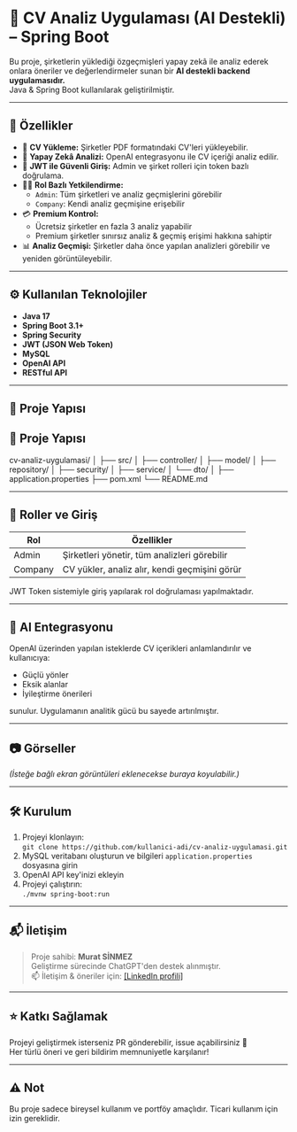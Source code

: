 # 🧠 CV Analiz Uygulaması (AI Destekli) – Spring Boot

Bu proje, şirketlerin yüklediği özgeçmişleri yapay zekâ ile analiz ederek onlara öneriler ve değerlendirmeler sunan bir **AI destekli backend uygulamasıdır.**  
Java & Spring Boot kullanılarak geliştirilmiştir.

---

## 🚀 Özellikler

- 🧾 **CV Yükleme:** Şirketler PDF formatındaki CV'leri yükleyebilir.  
- 🧠 **Yapay Zekâ Analizi:** OpenAI entegrasyonu ile CV içeriği analiz edilir.  
- 🔐 **JWT ile Güvenli Giriş:** Admin ve şirket rolleri için token bazlı doğrulama.  
- 🧑‍💼 **Rol Bazlı Yetkilendirme:**  
  - `Admin`: Tüm şirketleri ve analiz geçmişlerini görebilir  
  - `Company`: Kendi analiz geçmişine erişebilir  
- 💳 **Premium Kontrol:**  
  - Ücretsiz şirketler en fazla 3 analiz yapabilir  
  - Premium şirketler sınırsız analiz & geçmiş erişimi hakkına sahiptir  
- 📊 **Analiz Geçmişi:** Şirketler daha önce yapılan analizleri görebilir ve yeniden görüntüleyebilir.

---

## ⚙️ Kullanılan Teknolojiler

- **Java 17**  
- **Spring Boot 3.1+**  
- **Spring Security**  
- **JWT (JSON Web Token)**  
- **MySQL**  
- **OpenAI API**  
- **RESTful API**

---

## 📁 Proje Yapısı

## 📁 Proje Yapısı

cv-analiz-uygulamasi/
│
├── src/
│   ├── controller/
│   ├── model/
│   ├── repository/
│   ├── security/
│   ├── service/
│   └── dto/
│
├── application.properties
├── pom.xml
└── README.md

---

## 🔐 Roller ve Giriş

| Rol     | Özellikler                         |
|---------|------------------------------------|
| Admin   | Şirketleri yönetir, tüm analizleri görebilir |
| Company | CV yükler, analiz alır, kendi geçmişini görür |

JWT Token sistemiyle giriş yapılarak rol doğrulaması yapılmaktadır.

---

## 🧠 AI Entegrasyonu

OpenAI üzerinden yapılan isteklerde CV içerikleri anlamlandırılır ve kullanıcıya:

- Güçlü yönler
- Eksik alanlar
- İyileştirme önerileri

sunulur. Uygulamanın analitik gücü bu sayede artırılmıştır.

---

## 📷 Görseller

*(İsteğe bağlı ekran görüntüleri eklenecekse buraya koyulabilir.)*

---

## 🛠 Kurulum

1. Projeyi klonlayın:  
   `git clone https://github.com/kullanici-adi/cv-analiz-uygulamasi.git`
2. MySQL veritabanı oluşturun ve bilgileri `application.properties` dosyasına girin  
3. OpenAI API key'inizi ekleyin  
4. Projeyi çalıştırın:  
   `./mvnw spring-boot:run`

---

## 📬 İletişim

> Proje sahibi: **Murat SİNMEZ**  
> Geliştirme sürecinde ChatGPT'den destek alınmıştır.  
> 📫 İletişim & öneriler için: [[LinkedIn profili]](https://www.linkedin.com/in/murat-sinmez-980185225/)

---

## ⭐ Katkı Sağlamak

Projeyi geliştirmek isterseniz PR gönderebilir, issue açabilirsiniz 🙏  
Her türlü öneri ve geri bildirim memnuniyetle karşılanır!

---

## ⚠️ Not

Bu proje sadece bireysel kullanım ve portföy amaçlıdır. Ticari kullanım için izin gereklidir.

